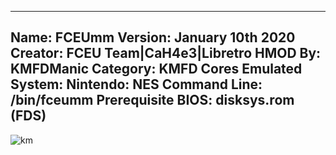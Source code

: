 -----------------------
Name: FCEUmm
Version: January 10th 2020
Creator: FCEU Team|CaH4e3|Libretro
HMOD By: KMFDManic
Category: KMFD Cores
Emulated System: Nintendo: NES
Command Line: /bin/fceumm
Prerequisite BIOS: disksys.rom (FDS)
-----------------------
![km](https://i.imgur.com/lGGOJc7.png)
